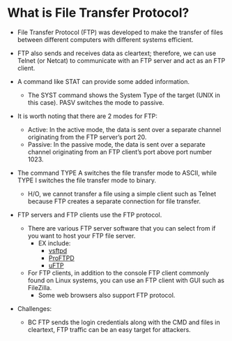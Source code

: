 # What is File Transfer Protocol?

* File Transfer Protocol (FTP) was developed to make the transfer of files between different computers with different systems efficient.

* FTP also sends and receives data as cleartext; therefore, we can use Telnet (or Netcat) to communicate with an FTP server and act as an FTP client.

* A command like STAT can provide some added information.
  * The SYST command shows the System Type of the target (UNIX in this case). PASV switches the mode to passive.
  
* It is worth noting that there are 2 modes for FTP:
  * Active: In the active mode, the data is sent over a separate channel originating from the FTP server’s port 20.
  * Passive: In the passive mode, the data is sent over a separate channel originating from an FTP client’s port above port number 1023.

* The command TYPE A switches the file transfer mode to ASCII, while TYPE I switches the file transfer mode to binary.
  * H/O, we cannot transfer a file using a simple client such as Telnet because FTP creates a separate connection for file transfer.

* FTP servers and FTP clients use the FTP protocol.
  * There are various FTP server software that you can select from if you want to host your FTP file server.
    * EX include:
      * [vsftpd](<https://security.appspot.com/vsftpd.html>)
      * [ProFTPD](<http://www.proftpd.org/>)
      * [uFTP](<https://www.uftpserver.com/>)
  * For FTP clients, in addition to the console FTP client commonly found on Linux systems, you can use an FTP client with GUI such as FileZilla.
    * Some web browsers also support FTP protocol.

* Challenges:
  * BC FTP sends the login credentials along with the CMD and files in cleartext, FTP traffic can be an easy target for attackers.

